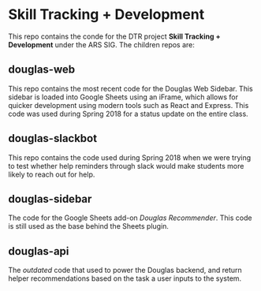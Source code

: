 # Skill Tracking + Development

This repo contains the conde for the DTR project **Skill Tracking + Development** under the ARS SIG. The children repos are:


## douglas-web

This repo contains the most recent code for the Douglas Web Sidebar. This sidebar is loaded into Google Sheets using an iFrame, which allows for quicker development using modern tools such as React and Express. This code was used during Spring 2018 for a status update on the entire class.

## douglas-slackbot
This repo contains the code used during Spring 2018 when we were trying to test whether help reminders through slack would make students more likely to reach out for help. 

## douglas-sidebar
The code for the Google Sheets add-on *Douglas Recommender*. This code is still used as the base behind the Sheets plugin.

## douglas-api
The *outdated* code that used to power the Douglas backend, and return helper recommendations based on the task a user inputs to the system.
